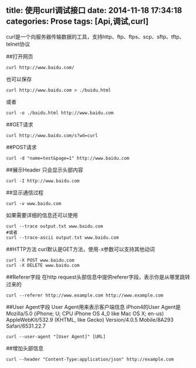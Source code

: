 title: 使用curl调试接口
date: 2014-11-18 17:34:18
categories: Prose
tags: [Api,调试,curl]
---
curl是一个向服务器传输数据的工具，支持http、ftp、ftps、scp、sftp、tftp、telnet协议
<!--more-->
##打开网页
```shell
curl http://www.baidu.com/
```
也可以保存
```shell
curl http://www.baidu.com > ./buidu.html
```
或者
```shell
curl -o ./baidu.html http://www.baidu.com
```
##GET请求
```shell
curl http://www.baidu.com/s?wd=curl
```
##POST请求
```shell
curl -d "name=test&page=1" http://www.baidu.com
```
##展示Header
只会显示头部内容
```shell
curl -I http://www.baidu.com
```
##显示通信过程
```shell
curl -v www.baidu.com
```
如果需要详细的信息还可以使用
```shell
curl --trace output.txt www.baidu.com
#或者
curl --trace-ascii output.txt www.baidu.com
```
##HTTP方法
curl默认是GET方法，使用`-X`参数可以支持其他动词
```shell
curl -X POST www.baidu.com
curl -X DELETE www.baidu.com
```
##Referer字段
在http request头部信息中提供referer字段，表示你是从哪里跳转过来的
```shell
curl --referer http://www.example.com http://www.example.com
```
##User Agent字段
User Agent用来表示客户端信息
iPhon4的User Agent是
	Mozilla/5.0 (iPhone; U; CPU iPhone OS 4_0 like Mac OS X; en-us) AppleWebKit/532.9 (KHTML, like Gecko) Version/4.0.5 Mobile/8A293 Safari/6531.22.7

```shell
curl --user-agent "[User Agent]" [URL]
```
##增加头部信息
```shell
curl --header "Content-Type:application/json" http://example.com
```